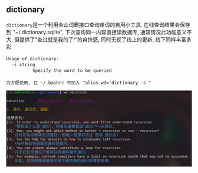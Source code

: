 
## dictionary
`dictionary`是一个利用金山词霸接口查询单词的自用小工具. 在线查询结果会保存到 "~/.dictionary.sqlite", 下次查询同一内容直接读数据库, 通常情况此功能意义不大, 但提供了"查过就是我的了!"的爽快感, 同时无视了线上的更新, 线下同样丰富多彩

```
Usage of dictionary:
  -s string
          Specify the word to be queried

为方便使用, 在 ~/.bashrc 中加入 "alias wd='dictionary -s'"
```

![image](https://github.com/PunkSnail/armory/blob/master/images/dictionary_demonstration.jpg)
